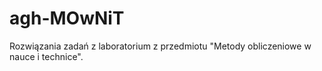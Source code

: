 # agh-MOwNiT
Rozwiązania zadań z laboratorium z przedmiotu "Metody obliczeniowe w nauce i technice".

